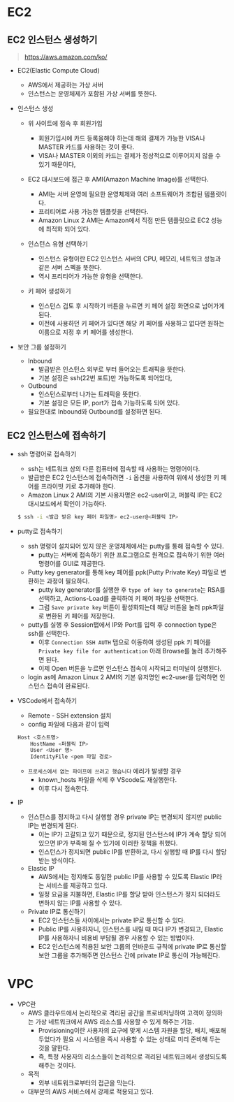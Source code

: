 # EC2

## EC2 인스턴스 생성하기

> https://aws.amazon.com/ko/

- EC2(Elastic Compute Cloud)
  - AWS에서 제공하는 가상 서버
  - 인스턴스는 운영체제가 포함된 가상 서버를 뜻한다.



- 인스턴스 생성
  - 위 사이트에 접속 후 회원가입
    - 회원가입시에 카드 등록을해야 하는데 해외 결제가 가능한 VISA나 MASTER 카드를 사용하는 것이 좋다.
    - VISA나 MASTER 이외의 카드는 결제가 정상적으로 이루어지지 않을 수 있기 때문이다,

  - EC2 대시보드에 접근 후 AMI(Amazon Machine Image)를 선택한다.
    - AMI는 서버 운영에 필요한 운영체제와 여러 소프트웨어가 조합된 템플릿이다.
    - 프리티어로 사용 가능한 템플릿을 선택한다.
    - Amazon Linux 2 AMI는 Amazon에서 직접 만든 템플릿으로 EC2 성능에 최적화 되어 있다.
  - 인스턴스 유형 선택하기
    - 인스턴스 유형이란 EC2 인스턴스 서버의 CPU, 메모리, 네트워크 성능과 같은 서버 스펙을 뜻한다.
    - 역시 프리티어가 가능한 유형을 선택한다.
  - 키 페어 생성하기
    - 인스턴스 검토 후 시작하기 버튼을 누르면 키 페어 설정 화면으로 넘어가게 된다.
    - 이전에 사용하던 키 페어가 있다면 해당 키 페어를 사용하고 없다면 원하는 이름으로 지정 후 키 페어를 생성한다.



- 보안 그룹 설정하기
  - Inbound
    - 발급받은 인스턴스 외부로 부터 들어오는 트래픽을 뜻한다.
    - 기본 설정은 ssh(22번 포트)만 가능하도록 되어있다,
  - Outbound
    - 인스턴스로부터 나가는 트래픽을 뜻한다.
    - 기본 설정은 모든 IP, port가 접속 가능하도록 되어 있다.
  - 필요한대로 Inbound와 Outbound를 설정하면 된다.



## EC2 인스턴스에 접속하기

- ssh 명령어로 접속하기

  - ssh는 네트워크 상의 다른 컴퓨터에 접속할 때 사용하는 명령어이다.
  - 발급받은 EC2 인스턴스에 접속하려면 `-i` 옵션을 사용하여 위에서 생성한 키 페어를 프라이빗 키로 추가해야 한다.
  - Amazon Linux 2 AMI의 기본 사용자명은 ec2-user이고, 퍼블릭 IP는 EC2 대시보드에서 확인이 가능하다.

  ```bash
  $ ssh -i <발급 받은 key 페어 파일명> ec2-user@<퍼블릭 IP>
  ```




- putty로 접속하기

  - ssh 명령이 설치되어 있지 않은 운영체제에서는 putty를 통해 접속할 수 있다.
    - putty는 서버에 접속하기 위한 프로그램으로 원격으로 접속하기 위한 여러 명령어를 GUI로 제공한다.
  - Putty key generator를 통해 key 페어를 ppk(Putty Private Key) 파일로 변환하는 과정이 필요하다.
    - putty key generator를 실행한 후 `type of key to generate`는 RSA를 선택하고, Actions-Load를 클릭하여 키 페어 파일을 선택한다.
    - 그럼 `Save private key` 버튼이 활성화되는데 해당 버튼을 눌러 ppk파일로 변환된 키 페어를 저장한다.
  - putty를 실행 후 Session탭에서 IP와 Port를 입력 후 connection type은 ssh를 선택한다.
    - 이후 `Connection SSH AUTH` 탭으로 이동하여 생성된 ppk 키 페어를 `Private key file for authentication` 아래 Browse를 눌러 추가해주면 된다.
    - 이제 Open 버튼을 누르면 인스턴스 접속이 시작되고 터미널이 실행된다.
  - login as에 Amazon Linux 2 AMI의 기본 유저명인 ec2-user를 입력하면 인스턴스 접속이 완료된다. 



- VSCode에서 접속하기
  - Remote - SSH extension 설치
  - config 파일에 다음과 같이 입력

  ```bash
  Host <호스트명>
      HostName <퍼블릭 IP>
      User <User 명>
      IdentityFile <pem 파일 경로>
  ```

  - `프로세스에서 없는 파이프에 쓰려고 했습니다` 에러가 발생할 경우
    - known_hosts 파일을 삭제 후 VScode도 재실행한다.
    - 이후 다시 접속한다.



- IP
  - 인스턴스를 정지하고 다시 실행할 경우 private IP는 변경되지 않지만 public IP는 변경되게 된다.
    - 이는 IP가 고갈되고 있기 때문으로, 정지된 인스턴스에 IP가 계속 할당 되어 있으면 IP가 부족해 질 수 있기에 이러한 정책을 취했다.
    - 인스턴스가 정지되면 public IP를 반환하고, 다시 실행할 때 IP를 다시 할당 받는 방식이다.
  - Elastic IP
    - AWS에서는 정지해도 동일한 public IP를 사용할 수 있도록 Elastic IP라는 서비스를 제공하고 있다.
    - 일정 요금을 지불하면, Elastic IP를 할당 받아 인스턴스가 정지 되더라도 변하지 않는 IP를 사용할 수 있다.
  - Private IP로 통신하기
    - EC2 인스턴스들 사이에서는 private IP로 통신할 수 있다.
    - Public IP를 사용하자니, 인스턴스를 내릴 때 마다 IP가 변경되고, Elastic IP를 사용하자니 비용비 부담될 경우 사용할 수 있는 방법이다.
    - EC2 인스턴스에 적용된 보안 그룹의 인바운드 규칙에 private IP로 통신할 보안 그룹을 추가해주면 인스턴스 간에 private IP로 통신이 가능해진다.



# VPC

- VPC란
  - AWS 클라우드에서 논리적으로 격리된 공간을 프로비저닝하여 고객이 정의하는 가상 네트워크에서 AWS 리소스를 사용할 수 있게 해주는 기능.
    - Provisioning이란 사용자의 요구에 맞게 시스템 자원을 할당, 배치, 배포해 두었다가 필요 시 시스템을 즉시 사용할 수 있는 상태로 미리 준비해 두는 것을 말한다.
    - 즉, 특정 사용자의 리소스들이 논리적으로 격리된 네트워크에서 생성되도록 해주는 것이다.
  - 목적
    - 외부 네트워크로부터의 접근을 막는다.
  - 대부분의 AWS 서비스에서 강제로 적용되고 있다.

